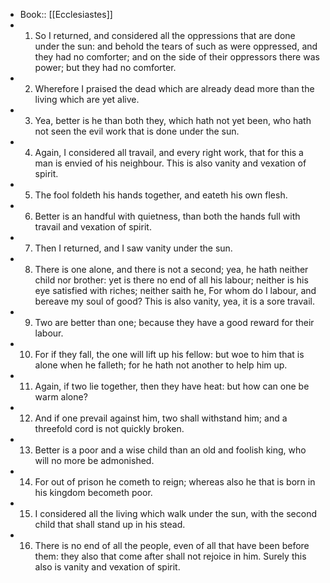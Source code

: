 - Book:: [[Ecclesiastes]]
- 1. So I returned, and considered all the oppressions that are done under the sun: and behold the tears of such as were oppressed, and they had no comforter; and on the side of their oppressors there was power; but they had no comforter.
- 2. Wherefore I praised the dead which are already dead more than the living which are yet alive.
- 3. Yea, better is he than both they, which hath not yet been, who hath not seen the evil work that is done under the sun.
- 4. Again, I considered all travail, and every right work, that for this a man is envied of his neighbour. This is also vanity and vexation of spirit.
- 5. The fool foldeth his hands together, and eateth his own flesh.
- 6. Better is an handful with quietness, than both the hands full with travail and vexation of spirit.
- 7. Then I returned, and I saw vanity under the sun.
- 8. There is one alone, and there is not a second; yea, he hath neither child nor brother: yet is there no end of all his labour; neither is his eye satisfied with riches; neither saith he, For whom do I labour, and bereave my soul of good? This is also vanity, yea, it is a sore travail.
- 9. Two are better than one; because they have a good reward for their labour.
- 10. For if they fall, the one will lift up his fellow: but woe to him that is alone when he falleth; for he hath not another to help him up.
- 11. Again, if two lie together, then they have heat: but how can one be warm alone?
- 12. And if one prevail against him, two shall withstand him; and a threefold cord is not quickly broken.
- 13. Better is a poor and a wise child than an old and foolish king, who will no more be admonished.
- 14. For out of prison he cometh to reign; whereas also he that is born in his kingdom becometh poor.
- 15. I considered all the living which walk under the sun, with the second child that shall stand up in his stead.
- 16. There is no end of all the people, even of all that have been before them: they also that come after shall not rejoice in him. Surely this also is vanity and vexation of spirit.
